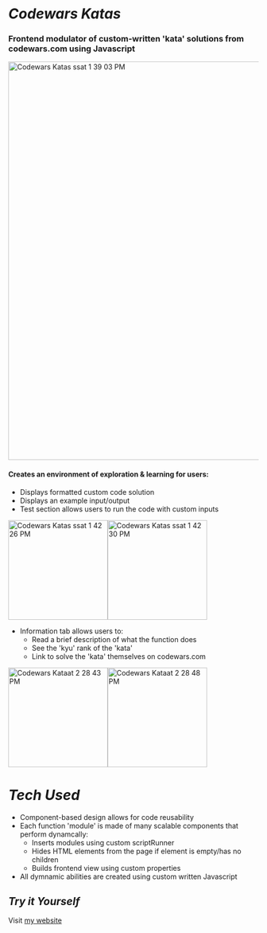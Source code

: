 # ___Codewars Katas___

### Frontend modulator of custom-written 'kata' solutions from codewars.com using Javascript

<img width="800" alt="Codewars Katas ssat 1 39 03 PM" src="https://user-images.githubusercontent.com/52840741/178341735-987deebf-b43f-445d-aef8-2ebb9249a67c.png">

#### Creates an environment of exploration & learning for users:
- Displays formatted custom code solution
- Displays an example input/output
- Test section allows users to run the code with custom inputs

<img width="200" alt="Codewars Katas ssat 1 42 26 PM" src="https://user-images.githubusercontent.com/52840741/178344766-1a401b4a-c76d-43a6-96de-24f91d71d4f9.png"><img width="200" alt="Codewars Katas ssat 1 42 30 PM" src="https://user-images.githubusercontent.com/52840741/178344924-c7fc1817-a60a-44ed-9a1c-a2356d28450b.png">


- Information tab allows users to:
  - Read a brief description of what the function does
  - See the 'kyu' rank of the 'kata'
  - Link to solve the 'kata' themselves on codewars.com

<img width="200" alt="Codewars Kataat 2 28 43 PM" src="https://user-images.githubusercontent.com/52840741/178346149-a6e394c4-b7c2-47d9-9312-c2daaed5778d.png"><img width="200" alt="Codewars Kataat 2 28 48 PM" src="https://user-images.githubusercontent.com/52840741/178344202-e2a4f24c-7d2f-4bb9-97ed-33c3feff9914.png">

# ___Tech Used___

- Component-based design allows for code reusability
- Each function 'module' is made of many scalable components that perform dynamcally:
  - Inserts modules using custom scriptRunner
  - Hides HTML elements from the page if element is empty/has no children
  - Builds frontend view using custom properties
- All dymnamic abilities are created using custom written Javascript

## ___Try it Yourself___

Visit [my website](https://lewispowers.com/project_codewars.html "Go to lewispowers.com")
